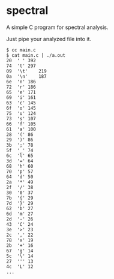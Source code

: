 # spectral

A simple C program for spectral analysis.

Just pipe your analyzed file into it.

```none
$ cc main.c
$ cat main.c | ./a.out
20 	' '	392
74 	't'	297
09 	'\t'	219
0a 	'\n'	187
6e 	'n'	186
72 	'r'	186
65 	'e'	171
69 	'i'	161
63 	'c'	145
6f 	'o'	145
75 	'u'	124
73 	's'	107
66 	'f'	105
61 	'a'	100
28 	'('	86
29 	')'	86
3b 	';'	78
5f 	'_'	74
6c 	'l'	65
3d 	'='	64
68 	'h'	60
70 	'p'	57
64 	'd'	50
2a 	'*'	49
2f 	'/'	38
30 	'0'	37
7b 	'{'	29
7d 	'}'	29
62 	'b'	27
6d 	'm'	27
2d 	'-'	26
43 	'C'	24
3e 	'>'	23
2c 	','	22
78 	'x'	19
2b 	'+'	16
67 	'g'	14
5c 	'\'	14
27 	'''	13
4c 	'L'	12
...
```
